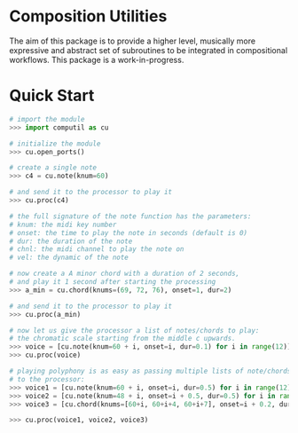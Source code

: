 # Composition Utilities

The aim of this package is to provide a higher level, musically more expressive and abstract set of subroutines to be
integrated in compositional workflows.
This package is a work-in-progress.

# Quick Start

```python
# import the module
>>> import computil as cu

# initialize the module
>>> cu.open_ports()

# create a single note
>>> c4 = cu.note(knum=60)

# and send it to the processor to play it
>>> cu.proc(c4)

# the full signature of the note function has the parameters:
# knum: the midi key number
# onset: the time to play the note in seconds (default is 0)
# dur: the duration of the note
# chnl: the midi channel to play the note on
# vel: the dynamic of the note

# now create a A minor chord with a duration of 2 seconds, 
# and play it 1 second after starting the processing
>>> a_min = cu.chord(knums=(69, 72, 76), onset=1, dur=2)

# and send it to the processor to play it
>>> cu.proc(a_min)

# now let us give the processor a list of notes/chords to play:
# the chromatic scale starting from the middle c upwards.
>>> voice = [cu.note(knum=60 + i, onset=i, dur=0.1) for i in range(12)]
>>> cu.proc(voice)

# playing polyphony is as easy as passing multiple lists of note/chords
# to the processor:
>>> voice1 = [cu.note(knum=60 + i, onset=i, dur=0.5) for i in range(12)]
>>> voice2 = [cu.note(knum=48 + i, onset=i + 0.5, dur=0.5) for i in range(12)]
>>> voice3 = [cu.chord(knums=[60+i, 60+i+4, 60+i+7], onset=i + 0.2, dur=0.5) for i in range(12)]

>>> cu.proc(voice1, voice2, voice3)

```
